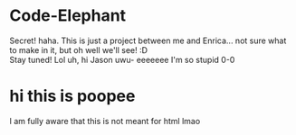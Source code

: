 # Code-Elephant
Secret! haha. This is just a project between me and Enrica... not sure what to make in it, but oh well we'll see! :D <br>
Stay tuned! Lol
uh, hi Jason uwu- eeeeeee I'm so stupid 0-0

<h1>hi this is poopee</h1>
<p>I am fully aware that this is not meant for html lmao</p>